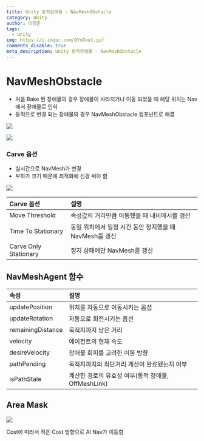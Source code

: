```yaml
---
title: Unity 동적장애물 - NavMeshObstacle
category: Unity
author: 이정훈
tags:
  - unity
img: https://i.imgur.com/QYnDxe1.gif
comments_disable: true
meta_description: Unity 동적장애물 - NavMeshObstacle
---
```

# NavMeshObstacle

- 처음 Bake 된 장애물의 경우 장애물이 사라지거나 이동 되었을 때 해당 위치는 Nav에서 장애물로 인식
- 동적으로 변경 되는 장애물의 경우 NavMeshObstacle 컴포넌트로 해결

![](https://i.imgur.com/ErBeGhe.jpg)


![](https://i.imgur.com/Ksj4dh7.jpg)

### Carve 옵션
- 실시간으로 NavMesh가 변경
- 부하가 크기 때문에 최적화에 신경 써야 함

![](https://i.imgur.com/QYnDxe1.gif)

|Carve 옵션|설명|
|:--|:--|
|Move Threshold|속성값의 거리만큼 이동했을 때 내비메시를 갱신|
|Time To Stationary|동일 위치에서 일정 시간 동안 정지했을 때 NavMesh를 갱신|
|Carve Only Stationary|정지 상태에만 NavMesh를 갱신|

## NavMeshAgent 함수

|속성|설명|
|:--|:--|
|updatePosition|위치를 자동으로 이동시키는 옵셥|
|updateRotation|자동으로 회전시키는 옵션|
|remainingDistance|목적지까지 남은 거리|
|velocity|에이전트의 현재 속도|
|desireVelocity|장애물 회피를 고려한 이동 방향|
|pathPending|목적지까지의 최단거리 계산이 완료됐는지 여부|
|isPathStale|계산한 경로의 유효성 여부(동적 장애물, OffMeshLink)|

## Area Mask

![](https://i.imgur.com/leVzmlJ.jpg)

Cost에 따라서 적은 Cost 방향으로 AI Nav가 이동함